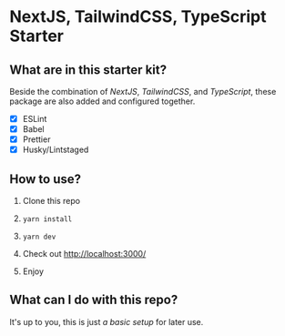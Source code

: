 # **NextJS**, **TailwindCSS**, **TypeScript** Starter

## What are in this starter kit?

Beside the combination of _NextJS_, _TailwindCSS_, and _TypeScript_, these package are also added and configured together.

- [x] ESLint
- [x] Babel
- [x] Prettier
- [x] Husky/Lintstaged

## How to use?

1. Clone this repo

2. `yarn install`

3. `yarn dev`

4. Check out [http://localhost:3000/](http://localhost:3000/)

5. Enjoy

## What can I do with this repo?

It's up to you, this is just _a basic setup_ for later use.
